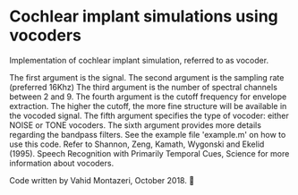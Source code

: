 # Cochlear implant simulations using vocoders 

Implementation of cochlear implant simulation, referred to as vocoder.

The first argument is the signal.
The second argument is the sampling rate (preferred 16Khz)
The third argument is the number of spectral channels between 2 and 9.
The fourth argument is the cutoff frequency for envelope extraction. The higher the
  cutoff, the more fine structure will be available in the vocoded signal.
The fifth argument specifies the type of vocoder: either NOISE or TONE vocoders.
The sixth argument provides more details regarding the bandpass
filters.
See the example file 'example.m' on how to use this code.
Refer to Shannon, Zeng, Kamath, Wygonski and Ekelid (1995). 
Speech Recognition with Primarily Temporal Cues, Science
for more information about vocoders. 

Code written by Vahid Montazeri, October 2018.
:slightly_smiling_face:

